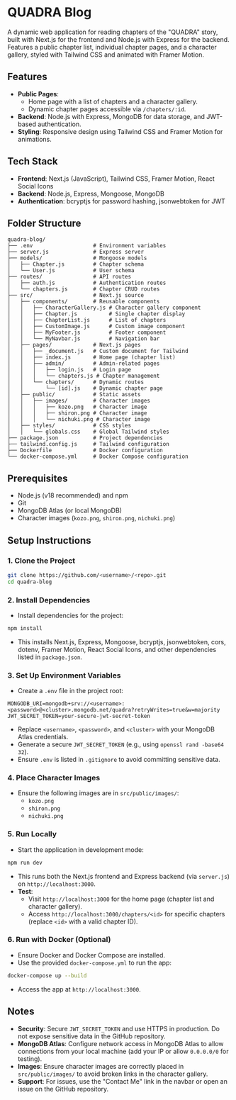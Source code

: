 # QUADRA Blog

A dynamic web application for reading chapters of the "QUADRA" story, built with Next.js for the frontend and Node.js with Express for the backend. Features a public chapter list, individual chapter pages, and a character gallery, styled with Tailwind CSS and animated with Framer Motion.

## Features
- **Public Pages**:
  - Home page with a list of chapters and a character gallery.
  - Dynamic chapter pages accessible via `/chapters/:id`.
- **Backend**: Node.js with Express, MongoDB for data storage, and JWT-based authentication.
- **Styling**: Responsive design using Tailwind CSS and Framer Motion for animations.

## Tech Stack
- **Frontend**: Next.js (JavaScript), Tailwind CSS, Framer Motion, React Social Icons
- **Backend**: Node.js, Express, Mongoose, MongoDB
- **Authentication**: bcryptjs for password hashing, jsonwebtoken for JWT

## Folder Structure
```
quadra-blog/
├── .env                   # Environment variables
├── server.js              # Express server
├── models/                # Mongoose models
│   ├── Chapter.js         # Chapter schema
│   └── User.js            # User schema
├── routes/                # API routes
│   ├── auth.js            # Authentication routes
│   └── chapters.js        # Chapter CRUD routes
├── src/                   # Next.js source
│   ├── components/        # Reusable components
│   │   ├── CharacterGallery.js # Character gallery component
│   │   ├── Chapter.js          # Single chapter display
│   │   ├── ChapterList.js      # List of chapters
│   │   ├── CustomImage.js      # Custom image component
│   │   ├── MyFooter.js         # Footer component
│   │   └── MyNavbar.js         # Navigation bar
│   ├── pages/             # Next.js pages
│   │   ├── _document.js   # Custom document for Tailwind
│   │   ├── index.js       # Home page (chapter list)
│   │   ├── admin/         # Admin-related pages
│   │   │   ├── login.js   # Login page
│   │   │   └── chapters.js # Chapter management
│   │   └── chapters/      # Dynamic routes
│   │       └── [id].js    # Dynamic chapter page
│   ├── public/            # Static assets
│   │   ├── images/        # Character images
│   │   │   ├── kozo.png   # Character image
│   │   │   ├── shiron.png # Character image
│   │   │   └── nichuki.png # Character image
│   ├── styles/            # CSS styles
│   │   └── globals.css    # Global Tailwind styles
├── package.json           # Project dependencies
├── tailwind.config.js     # Tailwind configuration
├── Dockerfile             # Docker configuration
└── docker-compose.yml     # Docker Compose configuration
```

## Prerequisites
- Node.js (v18 recommended) and npm
- Git
- MongoDB Atlas (or local MongoDB)
- Character images (`kozo.png`, `shiron.png`, `nichuki.png`)

## Setup Instructions

### 1. Clone the Project
```bash
git clone https://github.com/<username>/<repo>.git
cd quadra-blog
```

### 2. Install Dependencies
- Install dependencies for the project:
```bash
npm install
```
- This installs Next.js, Express, Mongoose, bcryptjs, jsonwebtoken, cors, dotenv, Framer Motion, React Social Icons, and other dependencies listed in `package.json`.

### 3. Set Up Environment Variables
- Create a `.env` file in the project root:
```env
MONGODB_URI=mongodb+srv://<username>:<password>@<cluster>.mongodb.net/quadra?retryWrites=true&w=majority
JWT_SECRET_TOKEN=your-secure-jwt-secret-token
```
- Replace `<username>`, `<password>`, and `<cluster>` with your MongoDB Atlas credentials.
- Generate a secure `JWT_SECRET_TOKEN` (e.g., using `openssl rand -base64 32`).
- Ensure `.env` is listed in `.gitignore` to avoid committing sensitive data.

### 4. Place Character Images
- Ensure the following images are in `src/public/images/`:
  - `kozo.png`
  - `shiron.png`
  - `nichuki.png`

### 5. Run Locally
- Start the application in development mode:
```bash
npm run dev
```
- This runs both the Next.js frontend and Express backend (via `server.js`) on `http://localhost:3000`.
- **Test**:
  - Visit `http://localhost:3000` for the home page (chapter list and character gallery).
  - Access `http://localhost:3000/chapters/<id>` for specific chapters (replace `<id>` with a valid chapter ID).

### 6. Run with Docker (Optional)
- Ensure Docker and Docker Compose are installed.
- Use the provided `docker-compose.yml` to run the app:
```bash
docker-compose up --build
```
- Access the app at `http://localhost:3000`.

## Notes
- **Security**: Secure `JWT_SECRET_TOKEN` and use HTTPS in production. Do not expose sensitive data in the GitHub repository.
- **MongoDB Atlas**: Configure network access in MongoDB Atlas to allow connections from your local machine (add your IP or allow `0.0.0.0/0` for testing).
- **Images**: Ensure character images are correctly placed in `src/public/images/` to avoid broken links in the character gallery.
- **Support**: For issues, use the "Contact Me" link in the navbar or open an issue on the GitHub repository.